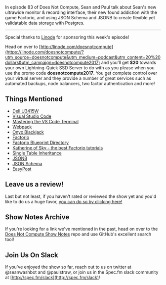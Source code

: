 In episode 83 of Does Not Compute, Sean and Paul talk about Sean's new ultrawide monitor & recording interface, their new found addiction with the game Factorio, and using JSON Schema and JSONB to create flexible yet validatable data storage with Postgres.

---

Special thanks to [Linode](https://linode.com/doesnotcompute/?utm_source=doesnotcompute&utm_medium=podcast&utm_content=20%20dollars&utm_campaign=doesnotcompute2017) for sponsoring this week's episode!

Head on over to [http://linode.com/doesnotcompute](https://linode.com/doesnotcompute/?utm_source=doesnotcompute&utm_medium=podcast&utm_content=20%20dollars&utm_campaign=doesnotcompute2017) and you'll get **$20** towards your own Lightning-Quick SSD Server to do with as you please when you use the promo code **doesnotcompute2017**. You get complete control over your virtual server and they provide a number of great services such as automated backups, node balancers, two factor authentication and more!

## Things Mentioned

* [Dell U3415W](http://www.dell.com/en-us/shop/dell-ultrasharp-34-curved-ultrawide-monitor-u3415w/apd/210-adtr/parts-upgrades)
* [Visual Studio Code](https://code.visualstudio.com/)
* [Mastering the VS Code Terminal](http://www.growingwiththeweb.com/2017/03/mastering-vscodes-terminal.html)
* [Webpack](https://webpack.js.org/)
* [Onyx Blackjack](http://mackie.com/products/onyx-blackjack)
* [Factorio](https://www.factorio.com/)
* [Factorio Blueprint Directory](https://factorioprints.com/)
* [Katherine of Sky - the best Factorio tutorials](https://www.youtube.com/channel/UCTIV3KbAvaGEyNjoMoNaGtQ)
* [Single Table Inheritance](https://en.wikipedia.org/wiki/Single_Table_Inheritance)
* [JSONB](https://www.postgresql.org/docs/9.4/static/datatype-json.html)
* [JSON Schema](http://json-schema.org/)
* [EasyPost](https://www.easypost.com/)

## Leave us a review!

Last but not least, if you haven't rated or reviewed the show yet and you'd like to do us a huge favor, [you can do so by clicking here!](https://itunes.apple.com/us/podcast/does-not-compute/id1048731980?mt=2)

## Show Notes Archive

If you're looking for a link we've mentioned in the past, head on over to the [Does Not Compute Show Notes](https://github.com/seanwash/dnccast-show-notes) repo and use GitHub's excellent search tool!

## Join Us On Slack

If you've enjoyed the show so far, reach out to us on twitter at @seanwashbot and @paulstraw, or join us in the Spec.fm slack community at [http://spec.fm/slack](http://spec.fm/slack)!
